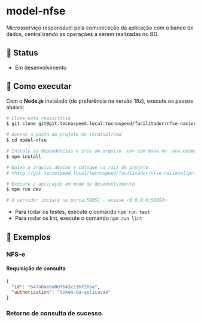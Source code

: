 # model-nfse

Microsserviço responsável pela comunicação da aplicação com o banco de dados, centralizando as operações a serem realizadas no BD.

## 🚥 Status

- Em desenvolvimento

## 🚀 Como executar

Com o **Node.js** instalado (de preferência na versão 18x), execute os passos abaixo:

```bash
# Clone este repositório
$ git clone git@git.tecnospeed.local:tecnospeed/facilitador/nfse-nacional/servi-os-compartilhados/model-nfse.git

# Acesse a pasta do projeto no terminal/cmd
$ cd model-nfse

# Instale as dependências e crie um arquivo .env com base no .env.example
$ npm install

# Baixe o arquivo abaixo e coloque na raiz do projeto
# <http://git.tecnospeed.local/tecnospeed/facilitador/nfse-nacional/protobuf/protobuf/-/blob/develop/model-nfse/model-nfse.proto>

# Execute a aplicação em modo de desenvolvimento
$ npm run dev

# O servidor inciará na porta:50051 - acesse <0.0.0.0:50053>
```

- Para rodar os testes, execute o comando `npm run test`
- Para rodar os lint, execute o comando `npm run lint`

## 📌 Exemplos

### NFS-e

#### Requisição de consulta

```json
{
  "id": "647a0ae0a08f643c216f2fea",
  "authorization": "token-da-aplicacao"
}
```

### Retorno de consulta de sucesso

```json

```
